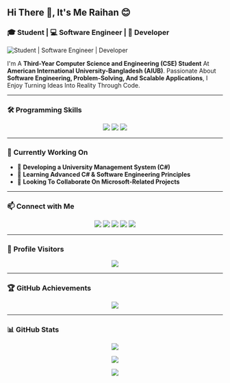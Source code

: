 ## Hi There 👋, It's Me Raihan 😊 
### 🎓 Student | 💻 Software Engineer | 🚀 Developer  
![Student | Software Engineer | Developer](https://miro.medium.com/v2/resize:fit:828/0*x4rQFjfi0iK3gS1T.gif)  

I'm A **Third-Year Computer Science and Engineering (CSE) Student** At **American International University-Bangladesh (AIUB)**. Passionate About **Software Engineering, Problem-Solving, And Scalable Applications**, I Enjoy Turning Ideas Into Reality Through Code.  

---

### 🛠 **Programming Skills**  
<p align="center">
  <img src="https://img.shields.io/badge/C++-00599C?style=for-the-badge&logo=c%2B%2B&logoColor=white">
  <img src="https://img.shields.io/badge/Java-007396?style=for-the-badge&logo=java&logoColor=white">
  <img src="https://img.shields.io/badge/C%23-239120?style=for-the-badge&logo=c-sharp&logoColor=white">
</p>

---

### 🚀 **Currently Working On**  
- 🔭 **Developing a University Management System (C#)**  
- 🌱 **Learning Advanced C# & Software Engineering Principles**  
- 👯 **Looking To Collaborate On Microsoft-Related Projects**  

---

### 📫 **Connect with Me**  
<p align="center">
  <a href="https://github.com/superraihan"><img src="https://img.shields.io/badge/GitHub-100000?style=for-the-badge&logo=github&logoColor=white"></a>
  <a href="https://www.linkedin.com/in/raihan-nibir/"><img src="https://img.shields.io/badge/LinkedIn-0077B5?style=for-the-badge&logo=linkedin&logoColor=white"></a>
  <a href="https://www.facebook.com/RaihanNibir19"><img src="https://img.shields.io/badge/Facebook-1877F2?style=for-the-badge&logo=facebook&logoColor=white"></a>
  <a href="https://www.instagram.com/im_raihan_nibir/"><img src="https://img.shields.io/badge/Instagram-E4405F?style=for-the-badge&logo=instagram&logoColor=white"></a>
  <a href="https://www.superraihan.xyz"><img src="https://img.shields.io/badge/Website-FF7139?style=for-the-badge&logo=icloud&logoColor=white"></a>
</p>  

---

### 👀 **Profile Visitors**  
<p align="center">
  <img src="https://komarev.com/ghpvc/?username=superraihan&label=Visitors&color=blue&style=flat">
</p>  

---

### 🏆 **GitHub Achievements**  
<p align="center">
  <img src="https://github-profile-trophy.vercel.app/?username=superraihan&theme=radical&margin-w=10&margin-h=10&column=7">
</p>  

---

### 📊 **GitHub Stats**  
<p align="center">
  <img src="https://github-readme-stats.vercel.app/api/top-langs/?username=superraihan&layout=compact&theme=tokyonight&langs_count=6&hide_border=true">
</p>  
<p align="center">
  <img src="https://github-readme-stats.vercel.app/api?username=superraihan&show_icons=true&theme=highcontrast&hide_border=true">
</p>  
<p align="center">
  <img src="https://streak-stats.demolab.com/?user=superraihan&theme=dark&hide_border=true">
</p> 
